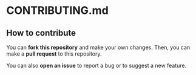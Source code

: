 # CONTRIBUTING.md

## How to contribute

You can **fork this repository** and make your own changes. Then, you can make a **pull
request** to this repository.

You can also **open an issue** to report a bug or to suggest a new feature.
